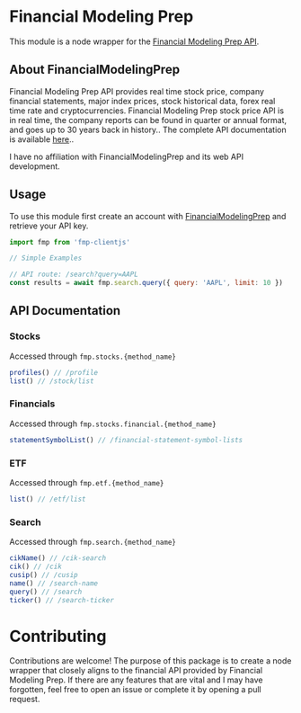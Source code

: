 # Financial Modeling Prep

This module is a node wrapper for the [Financial Modeling Prep API](https://site.financialmodelingprep.com/developer).

## About FinancialModelingPrep

Financial Modeling Prep API provides real time stock price, company financial statements, major index prices, stock historical data, forex real time rate and cryptocurrencies. Financial Modeling Prep stock price API is in real time, the company reports can be found in quarter or annual format, and goes up to 30 years back in history.. The complete API documentation is available [here](https://site.financialmodelingprep.com/developer/docs)..

I have no affiliation with FinancialModelingPrep and its web API development.

## Usage

To use this module first create an account with [FinancialModelingPrep](https://financialmodelingprep.com/developer/docs/pricing/) and retrieve your API key.

```js
import fmp from 'fmp-clientjs'

// Simple Examples

// API route: /search?query=AAPL
const results = await fmp.search.query({ query: 'AAPL', limit: 10 })
```

## API Documentation

### Stocks

Accessed through `fmp.stocks.{method_name}`

```js
profiles() // /profile
list() // /stock/list
```

### Financials

Accessed through `fmp.stocks.financial.{method_name}`

```js
statementSymbolList() // /financial-statement-symbol-lists
```

### ETF

Accessed through `fmp.etf.{method_name}`

```js
list() // /etf/list
```

### Search

Accessed through `fmp.search.{method_name}`

```js
cikName() // /cik-search
cik() // /cik
cusip() // /cusip
name() // /search-name
query() // /search
ticker() // /search-ticker
```

# Contributing

Contributions are welcome! The purpose of this package is to create a node wrapper that closely aligns to the financial API provided by Financial Modeling Prep. If there are any features that are vital and I may have forgotten, feel free to open an issue or complete it by opening a pull request.
